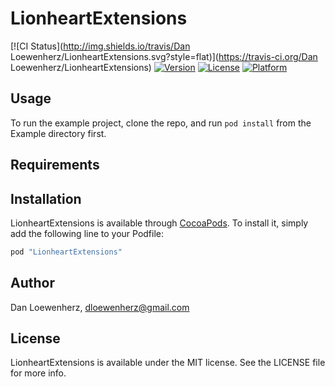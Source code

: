# LionheartExtensions

[![CI Status](http://img.shields.io/travis/Dan Loewenherz/LionheartExtensions.svg?style=flat)](https://travis-ci.org/Dan Loewenherz/LionheartExtensions)
[![Version](https://img.shields.io/cocoapods/v/LionheartExtensions.svg?style=flat)](http://cocoapods.org/pods/LionheartExtensions)
[![License](https://img.shields.io/cocoapods/l/LionheartExtensions.svg?style=flat)](http://cocoapods.org/pods/LionheartExtensions)
[![Platform](https://img.shields.io/cocoapods/p/LionheartExtensions.svg?style=flat)](http://cocoapods.org/pods/LionheartExtensions)

## Usage

To run the example project, clone the repo, and run `pod install` from the Example directory first.

## Requirements

## Installation

LionheartExtensions is available through [CocoaPods](http://cocoapods.org). To install
it, simply add the following line to your Podfile:

```ruby
pod "LionheartExtensions"
```

## Author

Dan Loewenherz, dloewenherz@gmail.com

## License

LionheartExtensions is available under the MIT license. See the LICENSE file for more info.
